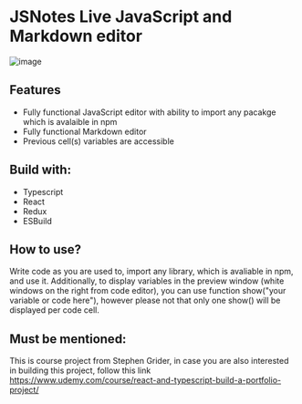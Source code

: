 # JSNotes Live JavaScript and Markdown editor

![image](https://user-images.githubusercontent.com/94398533/144505145-28bcf9f8-bff6-43e8-bc4e-17d6149696f4.png)

## Features

* Fully functional JavaScript editor with ability to import any pacakge which is avalaible in npm
* Fully functional Markdown editor
* Previous cell(s) variables are accessible

## Build with:

* Typescript
* React
* Redux
* ESBuild

## How to use?

Write code as you are used to, import any library, which is avaliable in npm, and use it.
Additionally, to display variables in the preview window (white windows on the right from code editor), you can use function show("your variable or code here"), however please not that only one show() will be displayed per code cell.

## Must be mentioned:

This is course project from Stephen Grider, in case you are also interested in building this project, follow this link https://www.udemy.com/course/react-and-typescript-build-a-portfolio-project/
